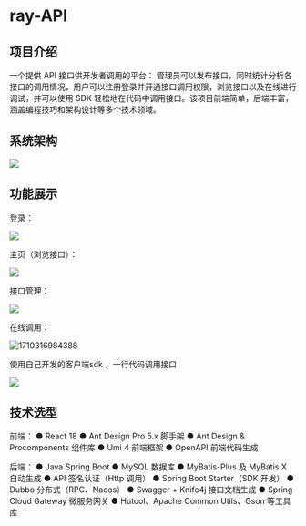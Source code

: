 # ray-API
## 项目介绍

一个提供 API 接口供开发者调用的平台：
管理员可以发布接口，同时统计分析各接口的调用情况，用户可以注册登录并开通接口调用权限，浏览接口以及在线进行调试，并可以使用 SDK 轻松地在代码中调用接口。该项目前端简单，后端丰富，涵盖编程技巧和架构设计等多个技术领域。



## 系统架构

![](<https://ray-web-tlias.oss-cn-beijing.aliyuncs.com/api/%E6%9E%B6%E6%9E%84%E5%9B%BE.png>)

## 功能展示

登录：

![](<https://ray-web-tlias.oss-cn-beijing.aliyuncs.com/api/%E7%99%BB%E5%BD%95.png>)

主页（浏览接口）：

![](<https://ray-web-tlias.oss-cn-beijing.aliyuncs.com/api/%E4%B8%BB%E9%A1%B5.png>)

接口管理：

![](<https://ray-web-tlias.oss-cn-beijing.aliyuncs.com/api/%E6%8E%A5%E5%8F%A3%E7%AE%A1%E7%90%86.png>)

在线调用：

![1710316984388](https://ray-web-tlias.oss-cn-beijing.aliyuncs.com/api/%E5%9C%A8%E7%BA%BF%E8%B0%83%E7%94%A8.png)

使用自己开发的客户端sdk ，一行代码调用接口

![](<https://ray-web-tlias.oss-cn-beijing.aliyuncs.com/api/SDK.png>)



## 技术选型

  前端：
● React 18
● Ant Design Pro 5.x 脚手架
● Ant Design & Procomponents 组件库
● Umi 4 前端框架
● OpenAPI 前端代码生成

后端：
● Java Spring Boot
● MySQL 数据库
● MyBatis-Plus 及 MyBatis X 自动生成
● API 签名认证（Http 调用）
● Spring Boot Starter（SDK 开发）
● Dubbo 分布式（RPC、Nacos）
● Swagger + Knife4j 接口文档生成
● Spring Cloud Gateway 微服务网关
● Hutool、Apache Common Utils、Gson 等工具库  





